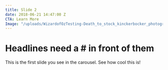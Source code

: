 ```yaml
---
title: Slide 2
date: 2018-06-21 14:47:00 Z
CTA: Learn More
Image: "/uploads/WizardofOzTesting-Death_to_stock_kinckerbocker_photography_7.jpg"
---
```


# Headlines need a # in front of them
This is the first slide you see in the carousel. See how cool this is! 